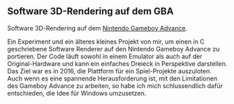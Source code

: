 ## Software 3D-Rendering auf dem GBA

Software 3D-Rendering auf dem [Nintendo Gameboy Advance](https://de.wikipedia.org/wiki/Game_Boy_Advance).

Ein Experiment und ein älteres kleines Projekt von mir, um einen in C geschriebene Software Renderer auf den Nintendo Gameboy Advance zu portieren. Der Code läuft sowohl in einem Emulator als auch auf der Original-Hardware und kann ein einfaches Dreieck in Perspektive darstellen. Das Ziel war es in 2016, die Plattform für ein Spiel-Projekte auszuloten. Auch wenn es eine spannende Herausforderung ist, mit den Limitationen des Gameboy Advance zu arbeiten, so habe ich mich schlussendlich dafür entschieden, die Idee für Windows umzusetzen.

<gallery src="9_software3dgba_gallery.json"></gallery>